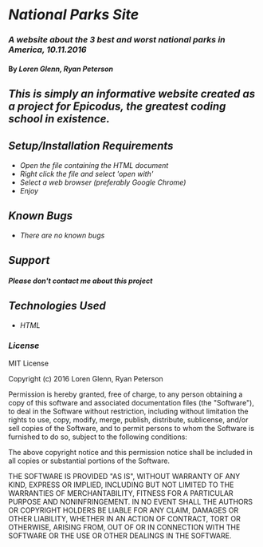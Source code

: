 # _National Parks Site_

### _A website about the 3 best and worst national parks in America, 10.11.2016_

#### By _**Loren Glenn, Ryan Peterson**_

## _This is simply an informative website created as a project for Epicodus, the greatest coding school in existence._

## _Setup/Installation Requirements_

* _Open the file containing the HTML document_
* _Right click the file and select 'open with'_
* _Select a web browser (preferably Google Chrome)_
* _Enjoy_

## _Known Bugs_
* _There are no known bugs_

## _Support_

##### _Please don't contact me about this project_

## _Technologies Used_

* _HTML_

### _License_

MIT License

Copyright (c) 2016 Loren Glenn, Ryan Peterson

Permission is hereby granted, free of charge, to any person obtaining a copy
of this software and associated documentation files (the "Software"), to deal
in the Software without restriction, including without limitation the rights
to use, copy, modify, merge, publish, distribute, sublicense, and/or sell
copies of the Software, and to permit persons to whom the Software is
furnished to do so, subject to the following conditions:

The above copyright notice and this permission notice shall be included in all
copies or substantial portions of the Software.

THE SOFTWARE IS PROVIDED "AS IS", WITHOUT WARRANTY OF ANY KIND, EXPRESS OR
IMPLIED, INCLUDING BUT NOT LIMITED TO THE WARRANTIES OF MERCHANTABILITY,
FITNESS FOR A PARTICULAR PURPOSE AND NONINFRINGEMENT. IN NO EVENT SHALL THE
AUTHORS OR COPYRIGHT HOLDERS BE LIABLE FOR ANY CLAIM, DAMAGES OR OTHER
LIABILITY, WHETHER IN AN ACTION OF CONTRACT, TORT OR OTHERWISE, ARISING FROM,
OUT OF OR IN CONNECTION WITH THE SOFTWARE OR THE USE OR OTHER DEALINGS IN THE
SOFTWARE.
